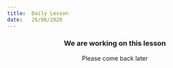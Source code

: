 ```yaml
---
title:  Daily Lesson
date:   26/06/2020
---
```


### <center>We are working on this lesson</center>
<center>Please come back later</center>
